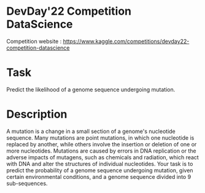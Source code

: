 # DevDay'22 Competition DataScience
Competition website : https://www.kaggle.com/competitions/devday22-competition-datascience

# Task
Predict the likelihood of a genome sequence undergoing mutation.

# Description
A mutation is a change in a small section of a genome's nucleotide sequence. Many mutations are point mutations, in which one nucleotide is replaced by another, while others involve the insertion or deletion of one or more nucleotides. Mutations are caused by errors in DNA replication or the adverse impacts of mutagens, such as chemicals and radiation, which react with DNA and alter the structures of individual nucleotides.
Your task is to predict the probability of a genome sequence undergoing mutation, given certain environmental conditions, and a genome sequence divided into 9 sub-sequences.

